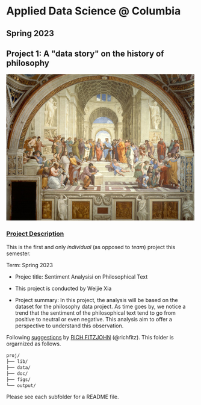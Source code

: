 # Applied Data Science @ Columbia
## Spring 2023
## Project 1: A "data story" on the history of philosophy

<img src="figs/The_School_of_Athens__by_Raffaello_Sanzio_da_Urbino.jpg" width="500">

### [Project Description](doc/)
This is the first and only *individual* (as opposed to *team*) project this semester. 

Term: Spring 2023

+ Projec title: Sentiment Analysisi on Philosophical Text
+ This project is conducted by Weijie Xia

+ Project summary: In this project, the analysis will be based on the dataset for the philosophy data project. As time goes by, we notice a trend that the sentiment of the philosophical text tend to go from positive to neutral or even negative. This analysis aim to offer a perspective to understand this observation. 

Following [suggestions](http://nicercode.github.io/blog/2013-04-05-projects/) by [RICH FITZJOHN](http://nicercode.github.io/about/#Team) (@richfitz). This folder is orgarnized as follows.

```
proj/
├── lib/
├── data/
├── doc/
├── figs/
└── output/
```

Please see each subfolder for a README file.
